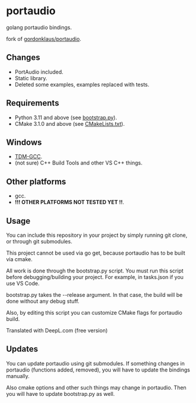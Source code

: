 # portaudio

golang portaudio bindings.

fork of [gordonklaus/portaudio](https://github.com/gordonklaus/portaudio).

## Changes

- PortAudio included.
- Static library.
- Deleted some examples, examples replaced with tests.

## Requirements

- Python 3.11 and above (see [bootstrap.py](./bootstrap.py)).
- CMake 3.1.0 and above (see [CMakeLists.txt](./portaudio/CMakeLists.txt)).

## Windows

- [TDM-GCC](https://jmeubank.github.io/tdm-gcc).
- (not sure) C++ Build Tools and other VS C++ things.

## Other platforms

- gcc.
- **!!! OTHER PLATFORMS NOT TESTED YET !!**.

## Usage

You can include this repository in your project by simply running git clone, or through git submodules.

This project cannot be used via go get, because portaudio has to be built via cmake.

All work is done through the bootstrap.py script. You must run this script before debugging/building your project. For example, in tasks.json if you use VS Code.

bootstrap.py takes the --release argument. In that case, the build will be done without any debug stuff.

Also, by editing this script you can customize CMake flags for portaudio build.

Translated with DeepL.com (free version)

## Updates

You can update portaudio using git submodules. If something changes in portaudio (functions added, removed), you will have to update the bindings manually.

Also cmake options and other such things may change in portaudio. Then you will have to update bootstrap.py as well.
